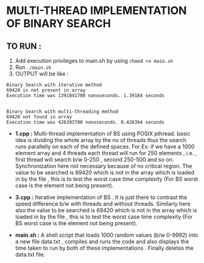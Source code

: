 # MULTI-THREAD IMPLEMENTATION OF BINARY SEARCH

## TO RUN :
1. Add execution privileges to main.sh by using ```chmod +x main.sh```
2. Run ```./main.sh```
3. OUTPUT will be like :
```
Binary Search with iterative method
69420 is not present in array
Execution time was 1391841700 nanoseconds. 1.39184 seconds


Binary Search with multi-threading method
69420 not found in array
Execution time was 426393700 nanoseconds. 0.426394 seconds
```


- **1.cpp :** Multi-thread implementation of BS using POSIX pthread. basic idea is dividing the whole array by the no of threads thus the search runs parallelly on each of the defined spaces. For Ex: if we have a 1000 element array and 4 threads each thread will run for 250 elements , i.e. , first thread will search b/w 0-250 , second 250-500 and so on. Synchronization here not necessary because of no critical region. The value to be searched is 69420 which is not in the array which is loaded in by the file , this is to test the worst case time complexity (For BS worst case is the element not being present).
  
- **3.cpp :** Iterative implementation of BS . It is just there to contrast the speed difference b/w with threads and without threads. Similarly here also the value to be searched is 69420 which is not in the array which is loaded in by the file , this is to test the worst case time complexity (For BS worst case is the element not being present).

- **main.sh :** A shell script that loads 1000 random values (b/w 0-9992) into a new file data.txt , compiles and runs the code and also displays the time taken to run by both of these implementations . Finally deletes the data.txt file.

